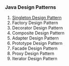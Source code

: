 ### Java Design Patterns

1. [Singleton Design Pattern](singleton/README.md)
1. Factory Design Pattern
1. Decorator Design Pattern
1. Composite Design Pattern
1. Adapter Design Pattern
1. Prototype Design Pattern
1. Facade Design Pattern
1. Proxy Design Pattern
1. Iterator Design Pattern

